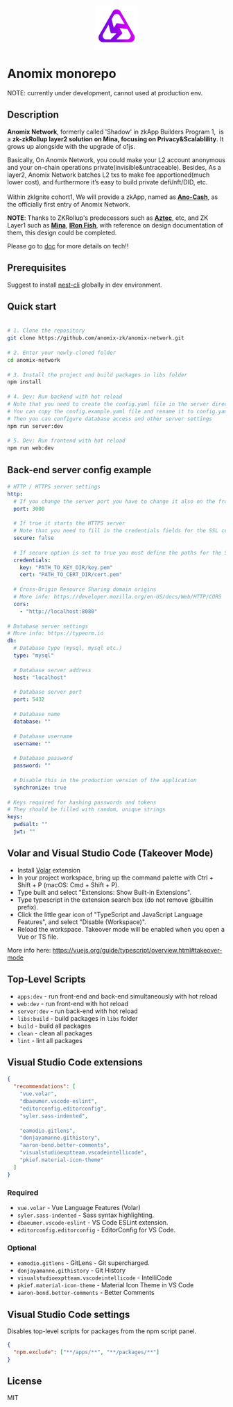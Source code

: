<div align="center">
<img align='center' src="./docs/pic/anomix.svg" height="100px" width="100px">
</div>

# Anomix monorepo

NOTE: currently under development, cannot used at production env.

## Description

**Anomix Network**, formerly called 'Shadow' in zkApp Builders Program 1,  is a **zk-zkRollup layer2 solution on Mina, focusing on Privacy&Scalablility**. It grows up alongside with the upgrade of o1js.<br>

Basically, On Anomix Network, you could make your L2 account anonymous and your on-chain operations private(invisible&untraceable). Besides, As a layer2, Anomix Network batches L2 txs to make fee apportioned(much lower cost), and furthermore it’s easy to build private defi/nft/DID, etc.
<br>
<br>
Within zkIgnite cohort1, We will provide a zkApp, named as **[Ano-Cash](https://test.ano.cash/)**, as the officially first entry of Anomix Network.<br>

**NOTE**: Thanks to ZKRollup's predecessors such as **[Aztec](https://www.aztec.network/)**, etc, and ZK Layer1 such as **[Mina](https://minaprotocol.com/)**, **[IRon Fish](https://ironfish.network/)**, with reference on design documentation of them, this design could be completed.

Please go to [doc](./docs/README.md) for more details on tech!!

## Prerequisites

Suggest to install [nest-cli](https://docs.nestjs.com/cli/overview) globally in dev environment.

## Quick start

```bash

# 1. Clone the repository
git clone https://github.com/anomix-zk/anomix-network.git

# 2. Enter your newly-cloned folder
cd anomix-network

# 3. Install the project and build packages in libs folder
npm install

# 4. Dev: Run backend with hot reload
# Note that you need to create the config.yaml file in the server directory beforehand
# You can copy the config.example.yaml file and rename it to config.yaml
# Then you can configure database access and other server settings
npm run server:dev

# 5. Dev: Run frontend with hot reload
npm run web:dev

```

## Back-end server config example

```yaml
# HTTP / HTTPS server settings
http:
  # If you change the server port you have to change it also on the front-end
  port: 3000

  # If true it starts the HTTPS server
  # Note that you need to fill in the credentials fields for the SSL certificate
  secure: false

  # If secure option is set to true you must define the paths for the SSL certificate
  credentials:
    key: "PATH_TO_KEY_DIR/key.pem"
    cert: "PATH_TO_CERT_DIR/cert.pem"

  # Cross-Origin Resource Sharing domain origins
  # More info: https://developer.mozilla.org/en-US/docs/Web/HTTP/CORS
  cors:
    - "http://localhost:8080"

# Database server settings
# More info: https://typeorm.io
db:
  # Database type (mysql, mysql etc.)
  type: "mysql"

  # Database server address
  host: "localhost"

  # Database server port
  port: 5432

  # Database name
  database: ""

  # Database username
  username: ""

  # Database password
  password: ""

  # Disable this in the production version of the application
  synchronize: true

# Keys required for hashing passwords and tokens
# They should be filled with random, unique strings
keys:
  pwdsalt: ""
  jwt: ""
```

## Volar and Visual Studio Code (Takeover Mode)

- Install [Volar](https://marketplace.visualstudio.com/items?itemName=vue.volar) extension
- In your project workspace, bring up the command palette with Ctrl + Shift + P (macOS: Cmd + Shift + P).
- Type built and select "Extensions: Show Built-in Extensions".
- Type typescript in the extension search box (do not remove @builtin prefix).
- Click the little gear icon of "TypeScript and JavaScript Language Features", and select "Disable (Workspace)".
- Reload the workspace. Takeover mode will be enabled when you open a Vue or TS file.

More info here: https://vuejs.org/guide/typescript/overview.html#takeover-mode

## Top-Level Scripts

- `apps:dev` - run front-end and back-end simultaneously with hot reload
- `web:dev` - run front-end with hot reload
- `server:dev` - run back-end with hot reload
- `libs:build` - build packages in `libs` folder
- `build` - build all packages
- `clean` - clean all packages
- `lint` - lint all packages

## Visual Studio Code extensions

```json
{
  "recommendations": [
    "vue.volar",
    "dbaeumer.vscode-eslint",
    "editorconfig.editorconfig",
    "syler.sass-indented",

    "eamodio.gitlens",
    "donjayamanne.githistory",
    "aaron-bond.better-comments",
    "visualstudioexptteam.vscodeintellicode",
    "pkief.material-icon-theme"
  ]
}
```

### Required

- `vue.volar` - Vue Language Features (Volar)
- `syler.sass-indented` - Sass syntax highlighting.
- `dbaeumer.vscode-eslint` - VS Code ESLint extension.
- `editorconfig.editorconfig` - EditorConfig for VS Code.

### Optional

- `eamodio.gitlens` - GitLens - Git supercharged.
- `donjayamanne.githistory` - Git History
- `visualstudioexptteam.vscodeintellicode` - IntelliCode
- `pkief.material-icon-theme` - Material Icon Theme in VS Code
- `aaron-bond.better-comments` - Better Comments

## Visual Studio Code settings

Disables top-level scripts for packages from the npm script panel.

```json
{
  "npm.exclude": ["**/apps/**", "**/packages/**"]
}
```

## License

MIT
